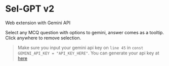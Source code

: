 # Sel-GPT v2

Web extension with Gemini API

Select any MCQ question with options to gemini, answer comes as a tooltip. Click anywhere to remove selection.
> Make sure you input your gemini api key on `line 45` in `const GEMINI_API_KEY = "API_KEY_HERE"`.
> You can generate your api key at [here](https://aistudio.google.com/app/apikey)
